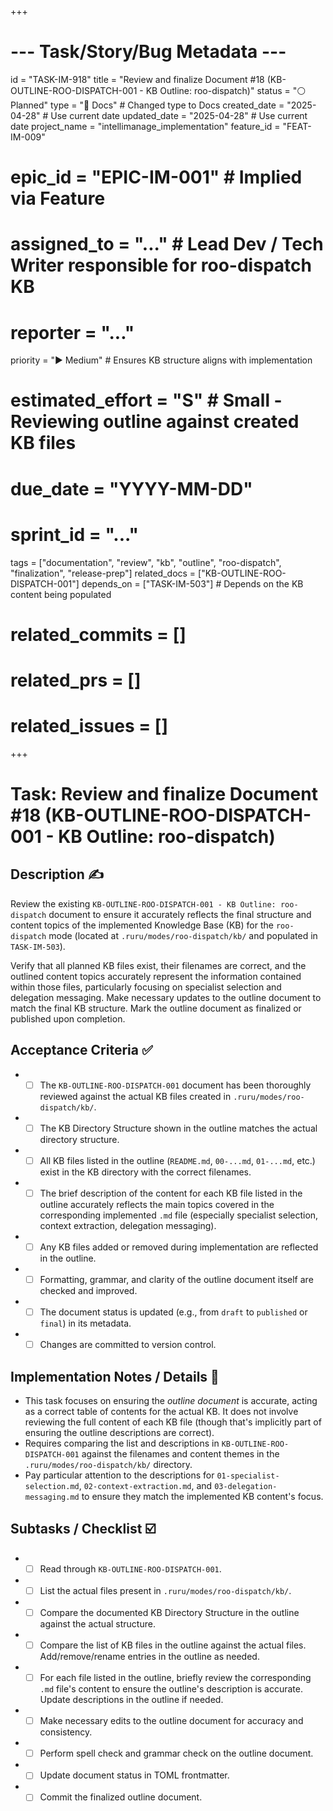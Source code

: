 +++
# --- Task/Story/Bug Metadata ---
id = "TASK-IM-918"
title = "Review and finalize Document #18 (KB-OUTLINE-ROO-DISPATCH-001 - KB Outline: roo-dispatch)"
status = "⚪️ Planned"
type = "📖 Docs" # Changed type to Docs
created_date = "2025-04-28" # Use current date
updated_date = "2025-04-28" # Use current date
project_name = "intellimanage_implementation"
feature_id = "FEAT-IM-009"
# epic_id = "EPIC-IM-001" # Implied via Feature
# assigned_to = "..." # Lead Dev / Tech Writer responsible for roo-dispatch KB
# reporter = "..."
priority = "▶️ Medium" # Ensures KB structure aligns with implementation
# estimated_effort = "S" # Small - Reviewing outline against created KB files
# due_date = "YYYY-MM-DD"
# sprint_id = "..."
tags = ["documentation", "review", "kb", "outline", "roo-dispatch", "finalization", "release-prep"]
related_docs = ["KB-OUTLINE-ROO-DISPATCH-001"]
depends_on = ["TASK-IM-503"] # Depends on the KB content being populated
# related_commits = []
# related_prs = []
# related_issues = []
+++

# Task: Review and finalize Document #18 (KB-OUTLINE-ROO-DISPATCH-001 - KB Outline: roo-dispatch)

## Description ✍️

Review the existing `KB-OUTLINE-ROO-DISPATCH-001 - KB Outline: roo-dispatch` document to ensure it accurately reflects the final structure and content topics of the implemented Knowledge Base (KB) for the `roo-dispatch` mode (located at `.ruru/modes/roo-dispatch/kb/` and populated in `TASK-IM-503`).

Verify that all planned KB files exist, their filenames are correct, and the outlined content topics accurately represent the information contained within those files, particularly focusing on specialist selection and delegation messaging. Make necessary updates to the outline document to match the final KB structure. Mark the outline document as finalized or published upon completion.

## Acceptance Criteria ✅

*   - [ ] The `KB-OUTLINE-ROO-DISPATCH-001` document has been thoroughly reviewed against the actual KB files created in `.ruru/modes/roo-dispatch/kb/`.
*   - [ ] The KB Directory Structure shown in the outline matches the actual directory structure.
*   - [ ] All KB files listed in the outline (`README.md`, `00-...md`, `01-...md`, etc.) exist in the KB directory with the correct filenames.
*   - [ ] The brief description of the content for each KB file listed in the outline accurately reflects the main topics covered in the corresponding implemented `.md` file (especially specialist selection, context extraction, delegation messaging).
*   - [ ] Any KB files added or removed during implementation are reflected in the outline.
*   - [ ] Formatting, grammar, and clarity of the outline document itself are checked and improved.
*   - [ ] The document status is updated (e.g., from `draft` to `published` or `final`) in its metadata.
*   - [ ] Changes are committed to version control.

## Implementation Notes / Details 📝

*   This task focuses on ensuring the *outline document* is accurate, acting as a correct table of contents for the actual KB. It does not involve reviewing the full content of each KB file (though that's implicitly part of ensuring the outline descriptions are correct).
*   Requires comparing the list and descriptions in `KB-OUTLINE-ROO-DISPATCH-001` against the filenames and content themes in the `.ruru/modes/roo-dispatch/kb/` directory.
*   Pay particular attention to the descriptions for `01-specialist-selection.md`, `02-context-extraction.md`, and `03-delegation-messaging.md` to ensure they match the implemented KB content's focus.

## Subtasks / Checklist ☑️

*   - [ ] Read through `KB-OUTLINE-ROO-DISPATCH-001`.
*   - [ ] List the actual files present in `.ruru/modes/roo-dispatch/kb/`.
*   - [ ] Compare the documented KB Directory Structure in the outline against the actual structure.
*   - [ ] Compare the list of KB files in the outline against the actual files. Add/remove/rename entries in the outline as needed.
*   - [ ] For each file listed in the outline, briefly review the corresponding `.md` file's content to ensure the outline's description is accurate. Update descriptions in the outline if needed.
*   - [ ] Make necessary edits to the outline document for accuracy and consistency.
*   - [ ] Perform spell check and grammar check on the outline document.
*   - [ ] Update document status in TOML frontmatter.
*   - [ ] Commit the finalized outline document.